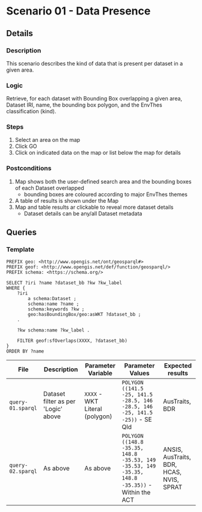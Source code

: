 # Scenario 01 - Data Presence

## Details

### Description

This scenario describes the kind of data that is present per dataset in a given area.

### Logic

Retrieve, for each dataset with Bounding Box overlapping a given area, Dataset IRI, name, the bounding box polygon, and the EnvThes classification (kind).

### Steps

1. Select an area on the map
2. Click GO
3. Click on indicated data on the map or list below the map for details

### Postconditions

1. Map shows both the user-defined search area and the bounding boxes of each Dataset overlapped
    * bounding boxes are coloured according to major EnvThes themes
2. A table of results is shown under the Map
3. Map and table results ar clickable to reveal more dataset details
    * Dataset details can be any/all Dataset metadata

## Queries

### Template

```
PREFIX geo: <http://www.opengis.net/ont/geosparql#>
PREFIX geof: <http://www.opengis.net/def/function/geosparql/>
PREFIX schema: <https://schema.org/>

SELECT ?iri ?name ?dataset_bb ?kw ?kw_label
WHERE {
    ?iri
        a schema:Dataset ;
        schema:name ?name ;
        schema:keywords ?kw ;
        geo:hasBoundingBox/geo:asWKT ?dataset_bb ;
    .

    ?kw schema:name ?kw_label .

    FILTER geof:sfOverlaps(XXXX, ?dataset_bb)
}
ORDER BY ?name
```

| **File**          | **Description**                     | **Parameter Variable**         | **Parameter Values**                                                                            | **Expected results**                     |
|-------------------|-------------------------------------|--------------------------------|-------------------------------------------------------------------------------------------------|------------------------------------------|
| `query-01.sparql` | Dataset filter as per 'Logic' above | `XXXX` - WKT Literal (polygon) | `POLYGON ((141.5 -25, 141.5 -28.5, 146 -28.5, 146 -25, 141.5 -25))` - SE Qld                    | AusTraits, BDR                           |                      |
| `query-02.sparql` | As above                            | As above                       | `POLYGON ((148.8 -35.35, 148.8 -35.53, 149 -35.53, 149 -35.35, 148.8 -35.35))` - Within the ACT | ANSIS, AusTraits, BDR, HCAS, NVIS, SPRAT |                      |

